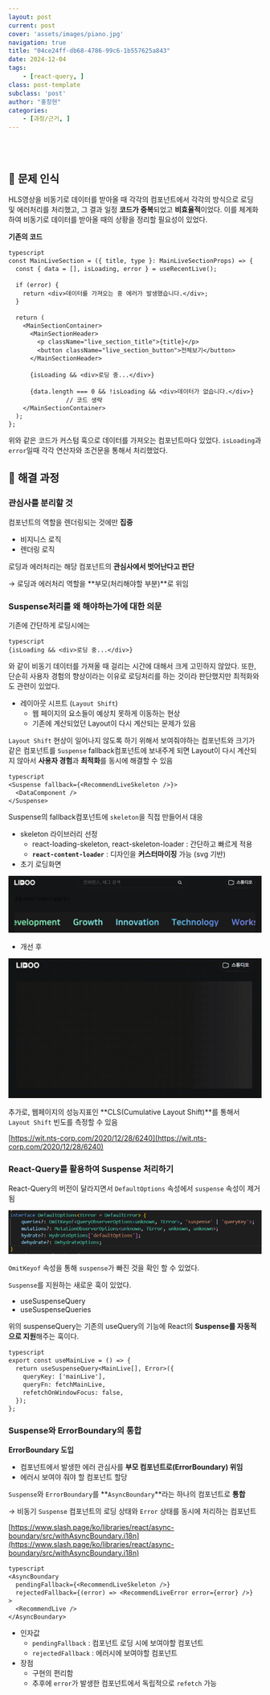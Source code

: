 ```yaml
---
layout: post
current: post
cover: 'assets/images/piano.jpg'
navigation: true
title: "04ce24ff-db68-4786-99c6-1b557625a843"
date: 2024-12-04
tags:
    - [react-query, ]
class: post-template
subclass: 'post'
author: "홍창현"
categories:
    - [과정/근거, ]
---
```

<br><br>

## 🚨 문제 인식


HLS영상을 비동기로 데이터를 받아올 때 각각의 컴포넌트에서 각각의 방식으로 로딩 및 에러처리를 처리했고, 그 결과 일정 **코드가 중복**되었고 **비효율적**이었다. 이를 체계화하여 비동기로 데이터를 받아올 때의 상황을 정리할 필요성이 있었다.


**기존의 코드**



```
typescript
const MainLiveSection = ({ title, type }: MainLiveSectionProps) => {
  const { data = [], isLoading, error } = useRecentLive();

  if (error) {
    return <div>데이터를 가져오는 중 에러가 발생했습니다.</div>;
  }

  return (
    <MainSectionContainer>
      <MainSectionHeader>
        <p className="live_section_title">{title}</p>
        <button className="live_section_button">전체보기</button>
      </MainSectionHeader>

      {isLoading && <div>로딩 중...</div>}

      {data.length === 0 && !isLoading && <div>데이터가 없습니다.</div>}
				// 코드 생략
    </MainSectionContainer>
  );
};

```



위와 같은 코드가 커스텀 훅으로 데이터를 가져오는 컴포넌트마다 있었다. `isLoading`과 `error`일때 각각 연산자와 조건문을 통해서 처리했었다.


## 🏃 해결 과정


### 관심사를 분리할 것


컴포넌트의 역할을 렌더링되는 것에만 **집중**

- 비지니스 로직
- 렌더링 로직

로딩과 에러처리는 해당 컴포넌트의 **관심사에서 벗어난다고 판단**


→ 로딩과 에러처리 역할을 **부모(처리해야할 부분)**로 위임


### Suspense처리를 왜 해야하는가에 대한 의문


기존에 간단하게 로딩시에는



```
typescript
{isLoading && <div>로딩 중...</div>}

```



와 같이 비동기 데이터를 가져올 때 걸리는 시간에 대해서 크게 고민하지 않았다. 또한, 단순히 사용자 경험의 향상이라는 이유로 로딩처리를 하는 것이라 판단했지만 최적화와도 관련이 있었다.

- 레이아웃 시프트 (`Layout Shift`)
	- 웹 페이지의 요소들이 예상치 못하게 이동하는 현상
	- 기존에 계산되었던 Layout이 다시 계산되는 문제가 있음

`Layout Shift` 현상이 일어나지 않도록 하기 위해서 보여줘야하는 컴포넌트와 크기가 같은 컴포넌트를 `Suspense` fallback컴포넌트에 보내주게 되면 Layout이 다시 계산되지 않아서 **사용자 경험**과 **최적화**를 동시에 해결할 수 있음



```
typescript
<Suspense fallback={<RecommendLiveSkeleton />}>
  <DataComponent />
</Suspense>

```



Suspense의 fallback컴포넌트에 `skeleton`을 직접 만들어서 대응

- skeleton 라이브러리 선정
	- react-loading-skeleton, react-skeleton-loader : 간단하고 빠르게 적용
	- **`react-content-loader`** : 디자인을 **커스터마이징** 가능 (svg 기반)
- 초기 로딩화면

![0](/upload/2024-12-04-04ce24ff-db68-4786-99c6-1b557625a843.md/0.png)

- 개선 후

![1](/upload/2024-12-04-04ce24ff-db68-4786-99c6-1b557625a843.md/1.png)


추가로, 웹페이지의 성능지표인 **CLS(Cumulative Layout Shift)**를 통해서 `Layout Shift` 빈도를 측정할 수 있음


[https://wit.nts-corp.com/2020/12/28/6240](https://wit.nts-corp.com/2020/12/28/6240)


### React-Query를 활용하여 Suspense 처리하기


React-Query의 버전이 달라지면서 `DefaultOptions` 속성에서 `suspense` 속성이 제거됨


![2](/upload/2024-12-04-04ce24ff-db68-4786-99c6-1b557625a843.md/2.png)


`OmitKeyof` 속성을 통해 `suspense`가 빠진 것을 확인 할 수 있었다.


`Suspense`를 지원하는 새로운 훅이 있었다.

- useSuspenseQuery
- useSuspenseQueries

위의 suspenseQuery는 기존의 useQuery의 기능에 React의 **Suspense를 자동적으로 지원**해주는 훅이다.



```
typescript
export const useMainLive = () => {
  return useSuspenseQuery<MainLive[], Error>({
    queryKey: ['mainLive'],
    queryFn: fetchMainLive,
    refetchOnWindowFocus: false,
  });
};

```



### Suspense와 ErrorBoundary의 통합


**ErrorBoundary 도입**

- 컴포넌트에서 발생한 에러 관심사를 **부모 컴포넌트로(ErrorBoundary) 위임**
- 에러시 보여야 줘야 할 컴포넌트 할당

`Suspense`와 `ErrorBoundary`를 **`AsyncBoundary`**라는 하나의 컴포넌트로 **통합**


→ 비동기 `Suspense` 컴포넌트의 로딩 상태와 `Error` 상태를 동시에 처리하는 컴포넌트


 [https://www.slash.page/ko/libraries/react/async-boundary/src/withAsyncBoundary.i18n](https://www.slash.page/ko/libraries/react/async-boundary/src/withAsyncBoundary.i18n)



```
typescript
<AsyncBoundary
  pendingFallback={<RecommendLiveSkeleton />}
  rejectedFallback={(error) => <RecommendLiveError error={error} />}
>
  <RecommendLive />
</AsyncBoundary>

```


- 인자값
	- `pendingFallback` : 컴포넌트 로딩 시에 보여야할 컴포넌트
	- `rejectedFallback` : 에러시에 보여야할 컴포넌트
- 장점
	- 구현의 편리함
	- 추후에 `error`가 발생한 컴포넌트에서 독립적으로 `refetch` 가능
